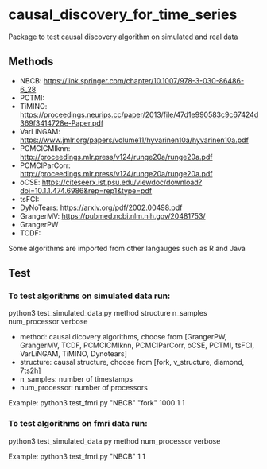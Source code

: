 # causal_discovery_for_time_series
Package to test causal discovery algorithm on simulated and real data 



## Methods

* NBCB: https://link.springer.com/chapter/10.1007/978-3-030-86486-6_28
* PCTMI: 
* TiMINO: https://proceedings.neurips.cc/paper/2013/file/47d1e990583c9c67424d369f3414728e-Paper.pdf
* VarLiNGAM: https://www.jmlr.org/papers/volume11/hyvarinen10a/hyvarinen10a.pdf
* PCMCICMIknn: http://proceedings.mlr.press/v124/runge20a/runge20a.pdf
* PCMCIParCorr: http://proceedings.mlr.press/v124/runge20a/runge20a.pdf
* oCSE: https://citeseerx.ist.psu.edu/viewdoc/download?doi=10.1.1.474.6986&rep=rep1&type=pdf
* tsFCI: 
* DyNoTears: https://arxiv.org/pdf/2002.00498.pdf
* GrangerMV: https://pubmed.ncbi.nlm.nih.gov/20481753/
* GrangerPW
* TCDF: 

Some algorithms are imported from other langauges such as R and Java


## Test

### To test algorithms on simulated data run:
python3 test_simulated_data.py method structure n_samples num_processor verbose

* method: causal dicovery algorithms, choose from [GrangerPW, GrangerMV, TCDF, PCMCICMIknn, PCMCIParCorr, oCSE, PCTMI, tsFCI, VarLiNGAM, TiMINO, Dynotears]
* structure: causal structure, choose from [fork, v_structure, diamond, 7ts2h]
* n_samples: number of timestamps
* num_processor: number of processors 

Example: python3 test_fmri.py "NBCB" "fork" 1000 1 1

### To test algorithms on fmri data run:
python3 test_simulated_data.py method num_processor verbose

Example: python3 test_fmri.py "NBCB" 1 1
